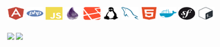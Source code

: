 ##


<div style="display: inline_block"><br>
  <img align="center" alt="Rafa-Js" height="30" width="40" src="https://raw.githubusercontent.com/JRcalado/devicons/main/icons/angularjs/angularjs-plain.svg">
  <img align="center" alt="Rafa-Js" height="30" width="40" src="https://raw.githubusercontent.com/JRcalado/devicons/main/icons/php/php-plain.svg">
  <img align="center" alt="Rafa-Js" height="30" width="40" src="https://raw.githubusercontent.com/JRcalado/devicons/main/icons/javascript/javascript-plain.svg">
  <img align="center" alt="Rafa-Js" height="30" width="40" src="https://raw.githubusercontent.com/JRcalado/devicons/main/icons/elixir/elixir-original.svg">
  <img align="center" alt="Rafa-Js" height="30" width="40" src="https://raw.githubusercontent.com/JRcalado/devicons/main/icons/laravel/laravel-plain.svg">
  <img align="center" alt="Rafa-Js" height="30" width="40" src="https://raw.githubusercontent.com/JRcalado/devicons/main/icons/linux/linux-plain.svg">
  <img align="center" alt="Rafa-Js" height="30" width="40" src="https://raw.githubusercontent.com/JRcalado/devicons/main/icons/mysql/mysql-plain.svg">
  <img align="center" alt="Rafa-Js" height="30" width="40" src="https://raw.githubusercontent.com/JRcalado/devicons/main/icons/html5/html5-plain.svg">
  <img align="center" alt="Rafa-Js" height="30" width="40" src="https://raw.githubusercontent.com/JRcalado/devicons/main/icons/docker/docker-plain.svg">
  <img align="center" alt="Rafa-Js" height="30" width="40" src="https://raw.githubusercontent.com/JRcalado/devicons/main/icons/symfony/symfony-original.svg">
  <img align="center" alt="Rafa-Js" height="30" width="40" src="https://raw.githubusercontent.com/JRcalado/devicons/main/icons/bash/bash-plain.svg">
 

</div>

##

<div>
  <img height="180em" src="https://github-readme-stats.vercel.app/api?username=JRcalado&show_icons=true&theme=dracula&count_private=true&include_all_commits=true&layout=compact">
   <img height="180em" src="https://github-readme-stats.vercel.app/api/top-langs/?username=JRcalado&layout=compact&theme=dracula">
  
</div>

##




